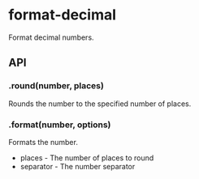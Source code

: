 # format-decimal

Format decimal numbers.

## API

### .round(number, places)

Rounds the number to the specified number of places.

### .format(number, options)

Formats the number.

- places - The number of places to round
- separator - The number separator
